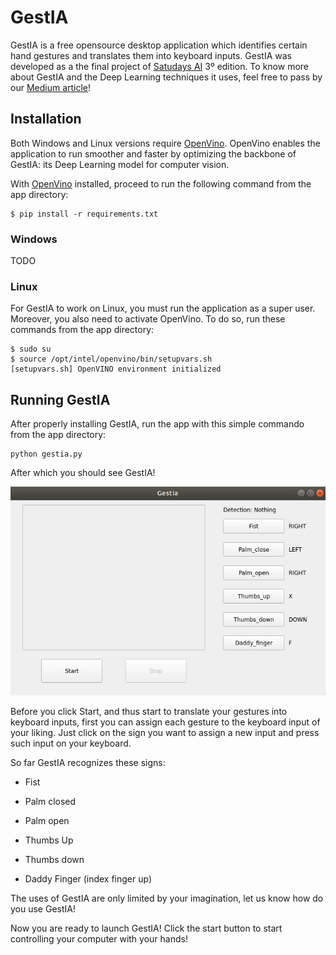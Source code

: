 # GestIA

GestIA is a free opensource desktop application which identifies certain hand gestures and translates them 
into keyboard inputs. GestIA was developed as a the final project of [Satudays AI](https://www.saturdays.ai/) 3º edition. 
To know more about GestIA and the Deep Learning techniques it uses, feel free to pass by our [Medium article](TODO)!

## Installation
Both Windows and Linux versions require [OpenVino](https://docs.openvinotoolkit.org/latest/index.html).
OpenVino enables the application to run smoother and faster by optimizing the backbone of GestIA: its Deep Learning model for computer vision.


With [OpenVino](https://docs.openvinotoolkit.org/latest/index.html) installed, proceed to run the following command from the app directory:

```
$ pip install -r requirements.txt
```
### Windows

TODO

### Linux

For GestIA to work on Linux, you must run the application as a super user. Moreover, you also need to activate OpenVino. To do so, run these commands from the app directory:
```
$ sudo su
$ source /opt/intel/openvino/bin/setupvars.sh
[setupvars.sh] OpenVINO environment initialized
```

## Running GestIA

After properly installing GestIA, run the app with this simple commando from the app directory:

```
python gestia.py
```

After which you should see GestIA!

![Gestia](images/GestIA.png)

Before you click Start, and thus start to translate your gestures into keyboard inputs, first you can assign each 
gesture to the keyboard input of your liking. Just click on the sign you want to assign a new input and press such input on your keyboard.

So far GestIA recognizes these signs:

- Fist

- Palm closed

- Palm open

- Thumbs Up

- Thumbs down

- Daddy Finger (index finger up)



The uses of GestIA are only limited by your imagination, let us know how do you use GestIA!

Now you are ready to launch GestIA! Click the start button to start controlling your computer with your hands!

